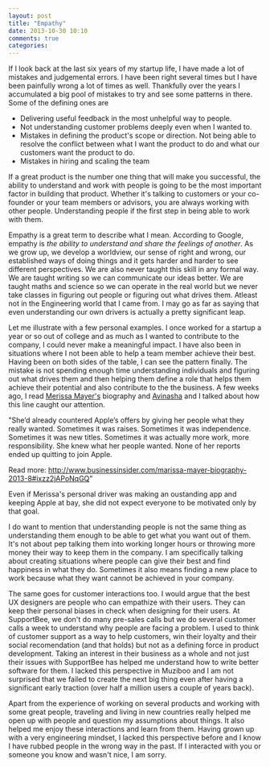 ```yaml
---
layout: post
title: "Empathy"
date: 2013-10-30 10:10
comments: true
categories: 
---
```


If I look back at the last six years of my startup life, I have made a lot of mistakes and judgemental errors. I have been right several times but I have been painfully wrong a lot of times as well. Thankfully over the years I accumulated a big pool of mistakes to try and see some patterns in there. Some of the defining ones are 

* Delivering useful feedback in the most unhelpful way to people.
* Not understanding customer problems deeply even when I wanted to.
* Mistakes in defining the product's scope or direction. Not being able to resolve the conflict between what I want the product to do and what our customers want the product to do.
* Mistakes in hiring and scaling the team

If  a great product is the number one thing that will make you successful, the ability to understand and work with people is going to be the most important factor in building that product. Whether it's talking to customers or your co-founder or your team members or advisors, you are always working with other people. Understanding people if the first step in being able to work with them.

Empathy is a great term to describe what I mean. According to Google, empathy is *the ability to understand and share the feelings of another*. As we grow up, we develop a worldview, our sense of right and wrong, our established ways of doing things and it gets harder and harder to see different perspectives. We are also never taught this skill in any formal way. We are taught writing so we can communicate our ideas better. We are taught maths and science so we can operate in the real world but we never take classes in figuring out people or figuring out what drives them. Atleast not in the Engineering world that I came from. I may go as far as saying that even understanding our own drivers is actually a pretty significant leap.

Let me illustrate with a few personal examples. I once worked for a startup a year or so out of college and as much as I wanted to contribute to the company, I could never make a meaningful impact. I have also been in situations where I not been able to help a team member achieve their best. Having been on both sides of the table, I can see the pattern finally. The mistake is not spending enough time understanding individuals and figuring out what drives them and then helping them define a role that helps them achieve their potential and also contribute to the the business.  A few weeks ago, I read [Merissa Mayer's](http://www.businessinsider.com/marissa-mayer-biography-2013-8?op=1) biography and [Avinasha](https://avinasha.com) and I talked about how this line caught our attention. 

"She’d already countered Apple’s offers by giving her people what they really wanted. Sometimes it was raises. Sometimes it was independence. Sometimes it was new titles. Sometimes it was actually more work, more responsibility. She knew what her people wanted. None of her reports ended up quitting to join Apple. 

Read more: http://www.businessinsider.com/marissa-mayer-biography-2013-8#ixzz2jAPoNqGQ"

Even if Merissa's personal driver was making an oustanding app and keeping Apple at bay, she did not expect everyone to be motivated only by that goal.

I do want to mention that understanding people is not the same thing as understanding them enough to be able to get what you want out of them. It's not about pep talking them into working longer hours or throwing more money their way to keep them in the company. I am specifically talking about creating situations where people can give their best and find happiness in what they do. Sometimes it also means finding a new place to work because what they want cannot be achieved in your company. 

The same goes for  customer interactions too. I would argue that the best UX designers are people who can empathize with their users. They can keep their personal biases in check when designing for their users. At SupportBee, we don't do many pre-sales calls but we do several customer calls a week to understand why people are facing a problem. I used to think of customer support as a way to help customers, win their loyalty and their social recomendation (and that holds) but not as a defining force in product development. Taking an interest in their business as a whole and not just their issues with SupportBee has helped me understand how to write better software for them. I lacked this perspective in Muziboo and I am not surprised that we failed to create the next big thing even after having a significant early traction (over half a million users a couple of years back).

Apart from the experience of working on several products and working with some great people, traveling and living in new countries really helped me open up with people and question my assumptions about things. It also helped me enjoy these interactions and learn from them. Having grown up with a very engineering mindset, I lacked this perspective before and I know I have rubbed people in the wrong way in the past. If I interacted with you or someone you know and wasn't nice, I am sorry.
